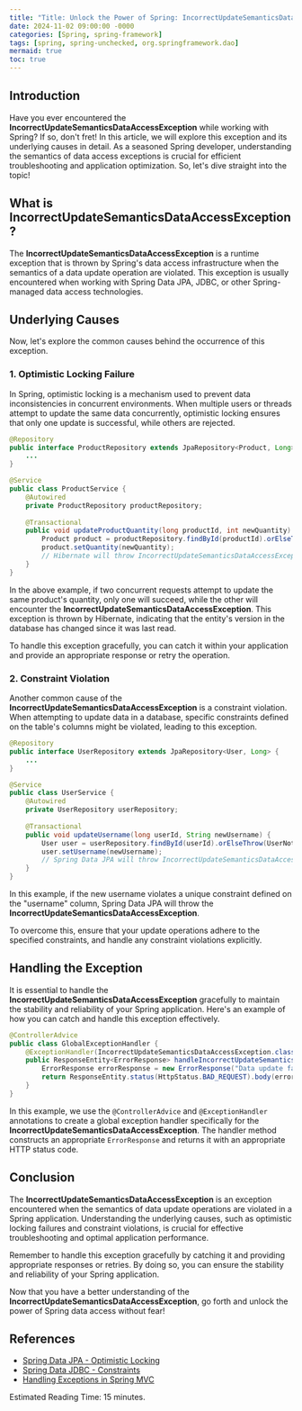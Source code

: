 ```yaml
---
title: "Title: Unlock the Power of Spring: IncorrectUpdateSemanticsDataAccessException Demystified"
date: 2024-11-02 09:00:00 -0000
categories: [Spring, spring-framework]
tags: [spring, spring-unchecked, org.springframework.dao]
mermaid: true
toc: true
---
```



## Introduction

Have you ever encountered the **IncorrectUpdateSemanticsDataAccessException** while working with Spring? If so, don't fret! In this article, we will explore this exception and its underlying causes in detail. As a seasoned Spring developer, understanding the semantics of data access exceptions is crucial for efficient troubleshooting and application optimization. So, let's dive straight into the topic!

## What is IncorrectUpdateSemanticsDataAccessException?

The **IncorrectUpdateSemanticsDataAccessException** is a runtime exception that is thrown by Spring's data access infrastructure when the semantics of a data update operation are violated. This exception is usually encountered when working with Spring Data JPA, JDBC, or other Spring-managed data access technologies.

## Underlying Causes

Now, let's explore the common causes behind the occurrence of this exception.

### 1. Optimistic Locking Failure

In Spring, optimistic locking is a mechanism used to prevent data inconsistencies in concurrent environments. When multiple users or threads attempt to update the same data concurrently, optimistic locking ensures that only one update is successful, while others are rejected.

```java
@Repository
public interface ProductRepository extends JpaRepository<Product, Long> {
    ...
}
```

```java
@Service
public class ProductService {
    @Autowired
    private ProductRepository productRepository;
    
    @Transactional
    public void updateProductQuantity(long productId, int newQuantity) {
        Product product = productRepository.findById(productId).orElseThrow(ProductNotFoundException::new);
        product.setQuantity(newQuantity);
        // Hibernate will throw IncorrectUpdateSemanticsDataAccessException if the version doesn't match the one in the database
    }
}
```

In the above example, if two concurrent requests attempt to update the same product's quantity, only one will succeed, while the other will encounter the **IncorrectUpdateSemanticsDataAccessException**. This exception is thrown by Hibernate, indicating that the entity's version in the database has changed since it was last read.

To handle this exception gracefully, you can catch it within your application and provide an appropriate response or retry the operation.

### 2. Constraint Violation

Another common cause of the **IncorrectUpdateSemanticsDataAccessException** is a constraint violation. When attempting to update data in a database, specific constraints defined on the table's columns might be violated, leading to this exception.

```java
@Repository
public interface UserRepository extends JpaRepository<User, Long> {
    ...
}
```

```java
@Service
public class UserService {
    @Autowired
    private UserRepository userRepository;
    
    @Transactional
    public void updateUsername(long userId, String newUsername) {
        User user = userRepository.findById(userId).orElseThrow(UserNotFoundException::new);
        user.setUsername(newUsername);
        // Spring Data JPA will throw IncorrectUpdateSemanticsDataAccessException if the new username violates a constraint (e.g., unique constraint)
    }
}
```

In this example, if the new username violates a unique constraint defined on the "username" column, Spring Data JPA will throw the **IncorrectUpdateSemanticsDataAccessException**.

To overcome this, ensure that your update operations adhere to the specified constraints, and handle any constraint violations explicitly.

## Handling the Exception

It is essential to handle the **IncorrectUpdateSemanticsDataAccessException** gracefully to maintain the stability and reliability of your Spring application. Here's an example of how you can catch and handle this exception effectively.

```java
@ControllerAdvice
public class GlobalExceptionHandler {
    @ExceptionHandler(IncorrectUpdateSemanticsDataAccessException.class)
    public ResponseEntity<ErrorResponse> handleIncorrectUpdateSemanticsDataAccessException(IncorrectUpdateSemanticsDataAccessException ex) {
        ErrorResponse errorResponse = new ErrorResponse("Data update failed due to incorrect semantics.", ex.getMessage());
        return ResponseEntity.status(HttpStatus.BAD_REQUEST).body(errorResponse);
    }
}
```

In this example, we use the `@ControllerAdvice` and `@ExceptionHandler` annotations to create a global exception handler specifically for the **IncorrectUpdateSemanticsDataAccessException**. The handler method constructs an appropriate `ErrorResponse` and returns it with an appropriate HTTP status code.

## Conclusion

The **IncorrectUpdateSemanticsDataAccessException** is an exception encountered when the semantics of data update operations are violated in a Spring application. Understanding the underlying causes, such as optimistic locking failures and constraint violations, is crucial for effective troubleshooting and optimal application performance.

Remember to handle this exception gracefully by catching it and providing appropriate responses or retries. By doing so, you can ensure the stability and reliability of your Spring application.

Now that you have a better understanding of the **IncorrectUpdateSemanticsDataAccessException**, go forth and unlock the power of Spring data access without fear!

## References
- [Spring Data JPA - Optimistic Locking](https://docs.spring.io/spring-data/jpa/docs/current/reference/html/#locking.optimistic)
- [Spring Data JDBC - Constraints](https://docs.spring.io/spring-data/jdbc/docs/current/reference/html/#jdbc.constraints)
- [Handling Exceptions in Spring MVC](https://spring.io/blog/2013/11/01/exception-handling-in-spring-mvc)

Estimated Reading Time: 15 minutes.